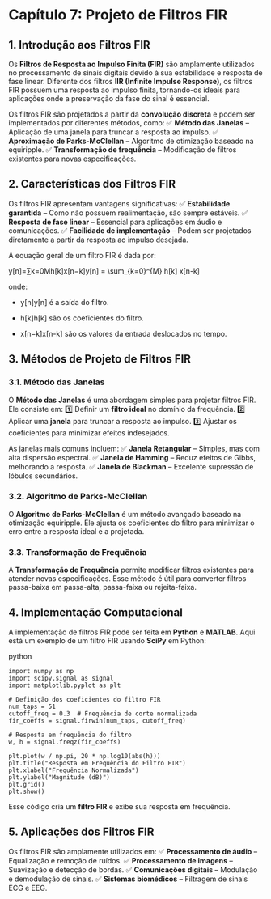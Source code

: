 # **Capítulo 7: Projeto de Filtros FIR**

## **1. Introdução aos Filtros FIR**

Os **Filtros de Resposta ao Impulso Finita (FIR)** são amplamente utilizados no processamento de sinais digitais devido à sua estabilidade e resposta de fase linear. Diferente dos filtros **IIR (Infinite Impulse Response)**, os filtros FIR possuem uma resposta ao impulso finita, tornando-os ideais para aplicações onde a preservação da fase do sinal é essencial.

Os filtros FIR são projetados a partir da **convolução discreta** e podem ser implementados por diferentes métodos, como: ✅ **Método das Janelas** – Aplicação de uma janela para truncar a resposta ao impulso. ✅ **Aproximação de Parks-McClellan** – Algoritmo de otimização baseado na equiripple. ✅ **Transformação de frequência** – Modificação de filtros existentes para novas especificações.

## **2. Características dos Filtros FIR**

Os filtros FIR apresentam vantagens significativas: ✅ **Estabilidade garantida** – Como não possuem realimentação, são sempre estáveis. ✅ **Resposta de fase linear** – Essencial para aplicações em áudio e comunicações. ✅ **Facilidade de implementação** – Podem ser projetados diretamente a partir da resposta ao impulso desejada.

A equação geral de um filtro FIR é dada por:

y[n]=∑k=0Mh[k]x[n−k]y[n] = \sum_{k=0}^{M} h[k] x[n-k]

onde:

- y[n]y[n] é a saída do filtro.
    
- h[k]h[k] são os coeficientes do filtro.
    
- x[n−k]x[n-k] são os valores da entrada deslocados no tempo.
    

## **3. Métodos de Projeto de Filtros FIR**

### **3.1. Método das Janelas**

O **Método das Janelas** é uma abordagem simples para projetar filtros FIR. Ele consiste em: 1️⃣ Definir um **filtro ideal** no domínio da frequência. 2️⃣ Aplicar uma **janela** para truncar a resposta ao impulso. 3️⃣ Ajustar os coeficientes para minimizar efeitos indesejados.

As janelas mais comuns incluem: ✅ **Janela Retangular** – Simples, mas com alta dispersão espectral. ✅ **Janela de Hamming** – Reduz efeitos de Gibbs, melhorando a resposta. ✅ **Janela de Blackman** – Excelente supressão de lóbulos secundários.

### **3.2. Algoritmo de Parks-McClellan**

O **Algoritmo de Parks-McClellan** é um método avançado baseado na otimização equiripple. Ele ajusta os coeficientes do filtro para minimizar o erro entre a resposta ideal e a projetada.

### **3.3. Transformação de Frequência**

A **Transformação de Frequência** permite modificar filtros existentes para atender novas especificações. Esse método é útil para converter filtros passa-baixa em passa-alta, passa-faixa ou rejeita-faixa.

## **4. Implementação Computacional**

A implementação de filtros FIR pode ser feita em **Python** e **MATLAB**. Aqui está um exemplo de um filtro FIR usando **SciPy** em Python:

python

```
import numpy as np
import scipy.signal as signal
import matplotlib.pyplot as plt

# Definição dos coeficientes do filtro FIR
num_taps = 51
cutoff_freq = 0.3  # Frequência de corte normalizada
fir_coeffs = signal.firwin(num_taps, cutoff_freq)

# Resposta em frequência do filtro
w, h = signal.freqz(fir_coeffs)

plt.plot(w / np.pi, 20 * np.log10(abs(h)))
plt.title("Resposta em Frequência do Filtro FIR")
plt.xlabel("Frequência Normalizada")
plt.ylabel("Magnitude (dB)")
plt.grid()
plt.show()
```

Esse código cria um **filtro FIR** e exibe sua resposta em frequência.

## **5. Aplicações dos Filtros FIR**

Os filtros FIR são amplamente utilizados em: ✅ **Processamento de áudio** – Equalização e remoção de ruídos. ✅ **Processamento de imagens** – Suavização e detecção de bordas. ✅ **Comunicações digitais** – Modulação e demodulação de sinais. ✅ **Sistemas biomédicos** – Filtragem de sinais ECG e EEG.